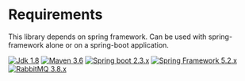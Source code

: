 # Requirements

This library depends on spring framework.
Can be used with spring-framework alone or on a spring-boot application.

[![Jdk 1.8](https://img.shields.io/badge/Jdk-1.8-informational?logo=java)](https://openjdk.java.net/projects/jdk8/)
[![Maven 3.6](https://img.shields.io/badge/Maven-3.6-informational?logo=apache-maven)](https://maven.apache.org/ref/3.6.3/)
[![Spring boot 2.3.x](https://img.shields.io/badge/Spring%20Boot-2.3-informational?logo=spring)](https://docs.spring.io/spring-boot/docs/2.3.x/reference/html/)
[![Spring Framework 5.2.x](https://img.shields.io/badge/Spring%20Framework-5.2-informational?logo=spring)](https://docs.spring.io/spring-framework/docs/5.2.x/spring-framework-reference/)
[![RabbitMQ 3.8.x](https://img.shields.io/badge/RabbitMQ-v3.8.x-informational?logo=rabbitmq)](https://github.com/rabbitmq/rabbitmq-server/releases/tag/v3.8.4)
